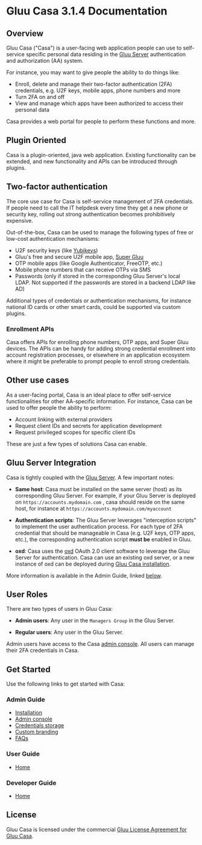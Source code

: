 # Gluu Casa 3.1.4 Documentation

## Overview

Gluu Casa ("Casa") is a user-facing web application people can use to self-service specific personal data residing in the [Gluu Server](https://gluu.org/docs/ce) authentication and authorization (AA) system. 

For instance, you may want to give people the ability to do things like:

- Enroll, delete and manage their two-factor authentication (2FA) credentials, e.g. U2F keys, mobile apps, phone numbers and more
- Turn 2FA on and off
- View and manage which apps have been authorized to access their personal data

Casa provides a web portal for people to perform these functions and more. 

## Plugin Oriented

Casa is a plugin-oriented, java web application. Existing functionality can be extended, and new functionality and APIs can be introduced through plugins. 

## Two-factor authentication

The core use case for Casa is self-service management of 2FA credentials. If people need to call the IT helpdesk every time they get a new phone or security key, rolling out strong authentication becomes prohibitively expensive. 

Out-of-the-box, Casa can be used to manage the following types of free or low-cost authentication mechanisms:    

- U2F security keys (like [Yubikeys](https://www.yubico.com/products/yubikey-hardware/))    
- Gluu's free and secure U2F mobile app, [Super Gluu](https://super.gluu.org)   
- OTP mobile apps (like Google Authenticator, FreeOTP, etc.)    
- Mobile phone numbers that can receive OTPs via SMS  
- Passwords (only if stored in the corresponding Gluu Server's local LDAP. Not supported if the passwords are stored in a backend LDAP like AD)      

Additional types of credentials or authentication mechanisms, for instance national ID cards or other smart cards, could be supported via custom plugins. 

### Enrollment APIs

Casa offers APIs for enrolling phone numbers, OTP apps, and Super Gluu devices. The APIs can be handy for adding strong credential enrollment into account registration processes, or elsewhere in an application ecosystem where it might be preferable to prompt people to enroll strong credentials. 

## Other use cases

As a user-facing portal, Casa is an ideal place to offer self-service functionalities for other AA-specific information. For instance, Casa can be used to offer people the ability to perform:

- Account linking with external providers 
- Request client IDs and secrets for application development
- Request privileged scopes for specific client IDs

These are just a few types of solutions Casa can enable.

## Gluu Server Integration
Casa is tightly coupled with the [Gluu Server](https://gluu.org/docs/ce). A few important notes:

- **Same host**: Casa must be installed on the same server (host) as its corresponding Gluu Server. For example, if your Gluu Server is deployed on `https://accounts.mydomain.com` , casa should reside on the same host, for instance at `https://accounts.mydomain.com/myaccount` 

- **Authentication scripts**: The Gluu Server leverages "interception scripts" to implement the user authentication process. For each type of 2FA credential that should be manageable in Casa (e.g. U2F keys, OTP apps, etc.), the corresponding authentication script **must be** enabled in Gluu. 

- **oxd**: Casa uses the [oxd](https://oxd.gluu.org) OAuth 2.0 client software to leverage the Gluu Server for authentication. Casa can use an existing oxd server, or a new instance of oxd can be deployed during [Gluu Casa installation](./administration/installation.md). 

More information is available in the Admin Guide, linked [below](#admin-guide).

## User Roles

There are two types of users in Gluu Casa:

- **Admin users**: Any user in the `Managers Group` in the Gluu Server. 

- **Regular users**: Any user in the Gluu Server. 

Admin users have access to the Casa [admin console](./administration/admin-console.md). All users can manage their 2FA credentials in Casa. 

## Get Started

Use the following links to get started with Casa:  

### Admin Guide

  - [Installation](./administration/installation.md)
  - [Admin console](./administration/admin-console.md)
  - [Credentials storage](./administration/credentials-stored.md)        
  - [Custom branding](./administration/custom-branding.md)        
  - [FAQs](./administration/faq.md)            

### User Guide

- [Home](./user-guide.md)

### Developer Guide

- [Home](./developer/index.md)

## License
Gluu Casa is licensed under the commercial [Gluu License Agreement for Gluu Casa](https://github.com/GluuFederation/casa/blob/master/LICENSE.md). 

